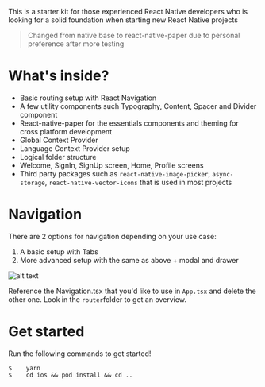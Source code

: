 This is a starter kit for those experienced React Native developers who is looking for a solid foundation when starting new React Native projects

> Changed from native base to react-native-paper due to personal preference after more testing

# What's inside?

- Basic routing setup with React Navigation
- A few utility components such Typography, Content, Spacer and Divider component
- React-native-paper for the essentials components and theming for cross platform development
- Global Context Provider
- Language Context Provider setup
- Logical folder structure
- Welcome, SignIn, SignUp screen, Home, Profile screens
- Third party packages such as `react-native-image-picker`, `async-storage`, `react-native-vector-icons` that is used in most projects

# Navigation
There are 2 options for navigation depending on your use case:
1) A basic setup with Tabs
2) More advanced setup with the same as above + modal and drawer

![alt text](https://i.imgur.com/cdoJX88.png "Instructions")

Reference the Navigation.tsx that you'd like to use in `App.tsx` and delete the other one. Look in the `router`folder to get an overview.

# Get started

Run the following commands to get started!

```
$    yarn
$    cd ios && pod install && cd ..
```
